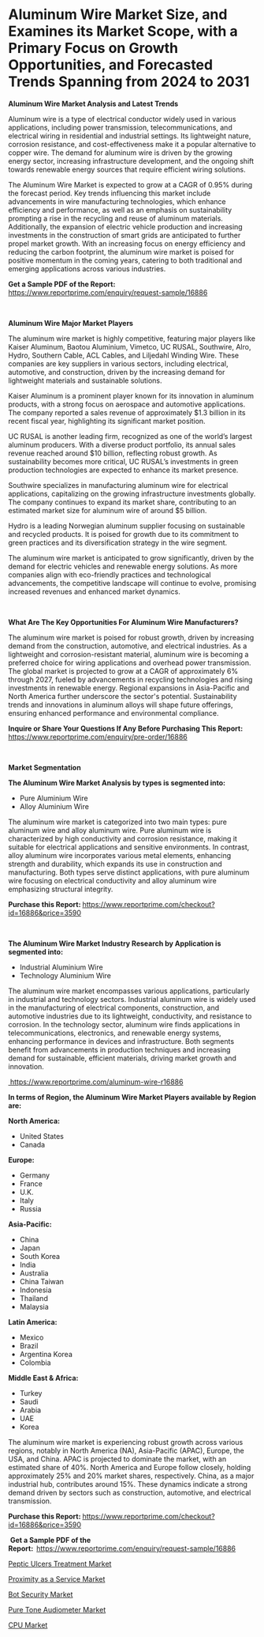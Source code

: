 <p><h1>Aluminum Wire Market Size, and Examines its Market Scope, with a Primary Focus on Growth Opportunities, and Forecasted Trends Spanning from 2024 to 2031</h1></p><p><strong>Aluminum Wire Market Analysis and Latest Trends</strong></p>
<p><p>Aluminum wire is a type of electrical conductor widely used in various applications, including power transmission, telecommunications, and electrical wiring in residential and industrial settings. Its lightweight nature, corrosion resistance, and cost-effectiveness make it a popular alternative to copper wire. The demand for aluminum wire is driven by the growing energy sector, increasing infrastructure development, and the ongoing shift towards renewable energy sources that require efficient wiring solutions.</p><p>The Aluminum Wire Market is expected to grow at a CAGR of 0.95% during the forecast period. Key trends influencing this market include advancements in wire manufacturing technologies, which enhance efficiency and performance, as well as an emphasis on sustainability prompting a rise in the recycling and reuse of aluminum materials. Additionally, the expansion of electric vehicle production and increasing investments in the construction of smart grids are anticipated to further propel market growth. With an increasing focus on energy efficiency and reducing the carbon footprint, the aluminum wire market is poised for positive momentum in the coming years, catering to both traditional and emerging applications across various industries.</p></p>
<p><strong>Get a Sample PDF of the Report:&nbsp;</strong> <a href="https://www.reportprime.com/enquiry/request-sample/16886?utm_campaign=1105&utm_medium=2&utm_source=Github&utm_content=ia&utm_term=24112024&utm_id=aluminum-wire">https://www.reportprime.com/enquiry/request-sample/16886</a></p>
<p>&nbsp;</p>
<p><strong>Aluminum Wire Major Market Players</strong></p>
<p><p>The aluminum wire market is highly competitive, featuring major players like Kaiser Aluminum, Baotou Aluminium, Vimetco, UC RUSAL, Southwire, Alro, Hydro, Southern Cable, ACL Cables, and Liljedahl Winding Wire. These companies are key suppliers in various sectors, including electrical, automotive, and construction, driven by the increasing demand for lightweight materials and sustainable solutions.</p><p>Kaiser Aluminum is a prominent player known for its innovation in aluminum products, with a strong focus on aerospace and automotive applications. The company reported a sales revenue of approximately $1.3 billion in its recent fiscal year, highlighting its significant market position.</p><p>UC RUSAL is another leading firm, recognized as one of the world’s largest aluminum producers. With a diverse product portfolio, its annual sales revenue reached around $10 billion, reflecting robust growth. As sustainability becomes more critical, UC RUSAL’s investments in green production technologies are expected to enhance its market presence.</p><p>Southwire specializes in manufacturing aluminum wire for electrical applications, capitalizing on the growing infrastructure investments globally. The company continues to expand its market share, contributing to an estimated market size for aluminum wire of around $5 billion.</p><p>Hydro is a leading Norwegian aluminum supplier focusing on sustainable and recycled products. It is poised for growth due to its commitment to green practices and its diversification strategy in the wire segment.</p><p>The aluminum wire market is anticipated to grow significantly, driven by the demand for electric vehicles and renewable energy solutions. As more companies align with eco-friendly practices and technological advancements, the competitive landscape will continue to evolve, promising increased revenues and enhanced market dynamics.</p></p>
<p>&nbsp;</p>
<p><strong>What Are The Key Opportunities For Aluminum Wire Manufacturers?</strong></p>
<p><p>The aluminum wire market is poised for robust growth, driven by increasing demand from the construction, automotive, and electrical industries. As a lightweight and corrosion-resistant material, aluminum wire is becoming a preferred choice for wiring applications and overhead power transmission. The global market is projected to grow at a CAGR of approximately 6% through 2027, fueled by advancements in recycling technologies and rising investments in renewable energy. Regional expansions in Asia-Pacific and North America further underscore the sector's potential. Sustainability trends and innovations in aluminum alloys will shape future offerings, ensuring enhanced performance and environmental compliance.</p></p>
<p><strong>Inquire or Share Your Questions If Any Before Purchasing This Report:</strong> <a href="https://www.reportprime.com/enquiry/pre-order/16886?utm_campaign=1105&utm_medium=2&utm_source=Github&utm_content=ia&utm_term=24112024&utm_id=aluminum-wire">https://www.reportprime.com/enquiry/pre-order/16886</a></p>
<p>&nbsp;</p>
<p><strong>Market Segmentation</strong></p>
<p><strong>The Aluminum Wire Market Analysis by types is segmented into:</strong></p>
<p><ul><li>Pure Aluminium Wire</li><li>Alloy Aluminium Wire</li></ul></p>
<p><p>The aluminum wire market is categorized into two main types: pure aluminum wire and alloy aluminum wire. Pure aluminum wire is characterized by high conductivity and corrosion resistance, making it suitable for electrical applications and sensitive environments. In contrast, alloy aluminum wire incorporates various metal elements, enhancing strength and durability, which expands its use in construction and manufacturing. Both types serve distinct applications, with pure aluminum wire focusing on electrical conductivity and alloy aluminum wire emphasizing structural integrity.</p></p>
<p><strong>Purchase this Report:&nbsp;</strong><a href="https://www.reportprime.com/checkout?id=16886&price=3590&utm_campaign=1105&utm_medium=2&utm_source=Github&utm_content=ia&utm_term=24112024&utm_id=aluminum-wire">https://www.reportprime.com/checkout?id=16886&price=3590</a></p>
<p>&nbsp;</p>
<p><strong>The Aluminum Wire Market Industry Research by Application is segmented into:</strong></p>
<p><ul><li>Industrial Aluminium Wire</li><li>Technology Aluminium Wire</li></ul></p>
<p><p>The aluminum wire market encompasses various applications, particularly in industrial and technology sectors. Industrial aluminum wire is widely used in the manufacturing of electrical components, construction, and automotive industries due to its lightweight, conductivity, and resistance to corrosion. In the technology sector, aluminum wire finds applications in telecommunications, electronics, and renewable energy systems, enhancing performance in devices and infrastructure. Both segments benefit from advancements in production techniques and increasing demand for sustainable, efficient materials, driving market growth and innovation.</p></p>
<p><a href="https://www.reportprime.com/aluminum-wire-r16886?utm_campaign=1105&utm_medium=2&utm_source=Github&utm_content=ia&utm_term=24112024&utm_id=aluminum-wire">&nbsp;https://www.reportprime.com/aluminum-wire-r16886</a></p>
<p><strong>In terms of Region, the Aluminum Wire Market Players available by Region are:</strong></p>
<p>
    <p> <strong> North America: </strong>
        <ul>
            <li>United States</li>
            <li>Canada</li>
        </ul>
        </p> 
    <p> <strong> Europe: </strong>
        <ul>
            <li>Germany</li>
            <li>France</li>
            <li>U.K.</li>
            <li>Italy</li>
            <li>Russia</li>
        </ul>
        </p> 
    <p> <strong> Asia-Pacific: </strong>
        <ul>
            <li>China</li>
            <li>Japan</li>
            <li>South Korea</li>
            <li>India</li>
            <li>Australia</li>
            <li>China Taiwan</li>
            <li>Indonesia</li>
            <li>Thailand</li>
            <li>Malaysia</li>
        </ul>
        </p> 
    <p> <strong> Latin America: </strong>
        <ul>
            <li>Mexico</li>
            <li>Brazil</li>
            <li>Argentina Korea</li>
            <li>Colombia</li>
        </ul>
        </p> 
    <p> <strong> Middle East & Africa: </strong>
        <ul>
            <li>Turkey</li>
            <li>Saudi</li>
            <li>Arabia</li>
            <li>UAE</li>
            <li>Korea</li>
        </ul>
    </p>
    </p>
<p><p>The aluminum wire market is experiencing robust growth across various regions, notably in North America (NA), Asia-Pacific (APAC), Europe, the USA, and China. APAC is projected to dominate the market, with an estimated share of 40%. North America and Europe follow closely, holding approximately 25% and 20% market shares, respectively. China, as a major industrial hub, contributes around 15%. These dynamics indicate a strong demand driven by sectors such as construction, automotive, and electrical transmission.</p></p>
<p><strong>Purchase this Report: </strong><a href="https://www.reportprime.com/checkout?id=16886&price=3590&utm_campaign=1105&utm_medium=2&utm_source=Github&utm_content=ia&utm_term=24112024&utm_id=aluminum-wire">https://www.reportprime.com/checkout?id=16886&price=3590</a></p>
<p>&nbsp;<strong>Get a Sample PDF of the Report:&nbsp;&nbsp;</strong><a href="https://www.reportprime.com/enquiry/request-sample/16886?utm_campaign=1105&utm_medium=2&utm_source=Github&utm_content=ia&utm_term=24112024&utm_id=aluminum-wire">https://www.reportprime.com/enquiry/request-sample/16886</a></p>
<p><strong></strong></p>
<p><p><a href="https://www.linkedin.com/pulse/peptic-ulcers-treatment-market-growth-forecast-global-analysis-y9tfe?utm_campaign=1105&utm_medium=2&utm_source=Github&utm_content=ia&utm_term=24112024&utm_id=aluminum-wire">Peptic Ulcers Treatment Market</a></p><p><a href="https://issuu.com/reportprime-2/docs/proximity-as-a-service-market-size-_22bccf115c194b?utm_campaign=1105&utm_medium=2&utm_source=Github&utm_content=ia&utm_term=24112024&utm_id=aluminum-wire">Proximity as a Service Market</a></p><p><a href="https://issuu.com/reportprime-2/docs/bot-security-market-size-2030.pptx_f6e2c7d53423a6?utm_campaign=1105&utm_medium=2&utm_source=Github&utm_content=ia&utm_term=24112024&utm_id=aluminum-wire">Bot Security Market</a></p><p><a href="https://www.linkedin.com/pulse/pure-tone-audiometer-industry-research-report-future-market-fwjuc?utm_campaign=1105&utm_medium=2&utm_source=Github&utm_content=ia&utm_term=24112024&utm_id=aluminum-wire">Pure Tone Audiometer Market</a></p><p><a href="https://www.linkedin.com/pulse/comprehensive-cpu-market-report-segmentation-type-application-aiwgc?utm_campaign=1105&utm_medium=2&utm_source=Github&utm_content=ia&utm_term=24112024&utm_id=aluminum-wire">CPU Market</a></p></p>